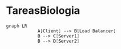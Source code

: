 # TareasBiologia

```mermaid
graph LR
            A[Client] --> B[Load Balancer]
            B --> C[Server1]
            B --> D[Server2]
